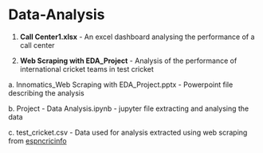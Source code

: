 # Data-Analysis
1. **Call Center1.xlsx** - An excel dashboard analysing the performance of a call center
   
2. **Web Scraping with EDA_Project** - Analysis of the performance of international cricket teams in test cricket

 a. Innomatics_Web Scraping with EDA_Project.pptx - Powerpoint file describing the analysis
 
 b. Project - Data Analysis.ipynb - jupyter file extracting and analysing the data
 
 c. test_cricket.csv - Data used for analysis extracted using web scraping from [espncricinfo](https://www.espncricinfo.com/)
